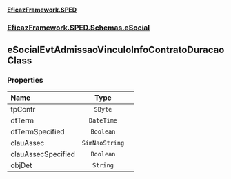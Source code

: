 #### [EficazFramework.SPED](EficazFrameworkSPED.md 'EficazFramework SPED')
### [EficazFramework.SPED.Schemas.eSocial](EficazFramework.SPED.Schemas.eSocial.md 'EficazFramework.SPED.Schemas.eSocial')

## eSocialEvtAdmissaoVinculoInfoContratoDuracao Class
### Properties

| Name | Type | |
| :--- | :---: | :--- |
| tpContr | `SByte` |  |
| dtTerm | `DateTime` |  |
| dtTermSpecified | `Boolean` |  |
| clauAssec | `SimNaoString` |  |
| clauAssecSpecified | `Boolean` |  |
| objDet | `String` |  |
